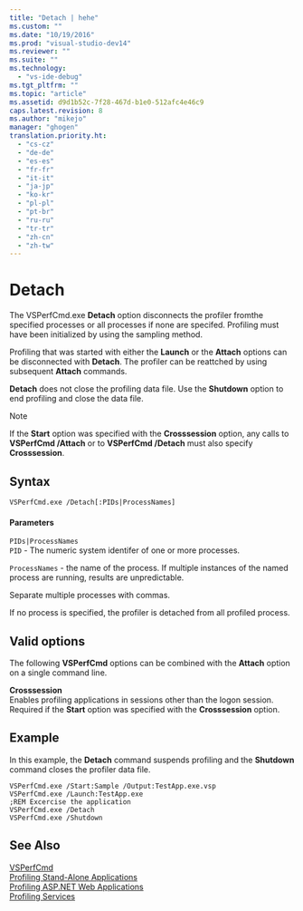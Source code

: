 ```yaml
---
title: "Detach | hehe"
ms.custom: ""
ms.date: "10/19/2016"
ms.prod: "visual-studio-dev14"
ms.reviewer: ""
ms.suite: ""
ms.technology: 
  - "vs-ide-debug"
ms.tgt_pltfrm: ""
ms.topic: "article"
ms.assetid: d9d1b52c-7f28-467d-b1e0-512afc4e46c9
caps.latest.revision: 8
ms.author: "mikejo"
manager: "ghogen"
translation.priority.ht: 
  - "cs-cz"
  - "de-de"
  - "es-es"
  - "fr-fr"
  - "it-it"
  - "ja-jp"
  - "ko-kr"
  - "pl-pl"
  - "pt-br"
  - "ru-ru"
  - "tr-tr"
  - "zh-cn"
  - "zh-tw"
---
```

# Detach
The VSPerfCmd.exe **Detach** option disconnects the profiler fromthe specified processes or all processes if none are specifed. Profiling must have been initialized by using the sampling method.  
  
 Profiling that was started with either the **Launch** or the **Attach** options can be disconnected with **Detach**. The profiler can be reattched by using subsequent **Attach** commands.  
  
 **Detach** does not close the profiling data file. Use the **Shutdown** option to end profiling and close the data file.  
  
> [!NOTE]
>  If the **Start** option was specified with the **Crosssession** option, any calls to **VSPerfCmd /Attach** or to **VSPerfCmd /Detach** must also specify **Crosssession**.  
  
## Syntax  
  
```  
VSPerfCmd.exe /Detach[:PIDs|ProcessNames]  
```  
  
#### Parameters  
 `PIDs|ProcessNames`  
 `PID` - The numeric system identifer of one or more processes.  
  
 `ProcessNames` - the name of the process. If multiple instances of the named process are running, results are unpredictable.  
  
 Separate multiple processes with commas.  
  
 If no process is specified, the profiler is detached from all profiled process.  
  
## Valid options  
 The following **VSPerfCmd** options can be combined with the **Attach** option on a single command line.  
  
 **Crosssession**  
 Enables profiling applications in sessions other than the logon session. Required if the **Start** option was specified with the **Crosssession** option.  
  
## Example  
 In this example, the **Detach** command suspends profiling and the **Shutdown** command closes the profiler data file.  
  
```  
VSPerfCmd.exe /Start:Sample /Output:TestApp.exe.vsp  
VSPerfCmd.exe /Launch:TestApp.exe  
;REM Excercise the application  
VSPerfCmd.exe /Detach  
VSPerfCmd.exe /Shutdown  
```  
  
## See Also  
 [VSPerfCmd](../profiling/vsperfcmd.md)   
 [Profiling Stand-Alone Applications](../profiling/command-line-profiling-of-stand-alone-applications.md)   
 [Profiling ASP.NET Web Applications](../profiling/command-line-profiling-of-asp.net-web-applications.md)   
 [Profiling Services](../profiling/command-line-profiling-of-services.md)